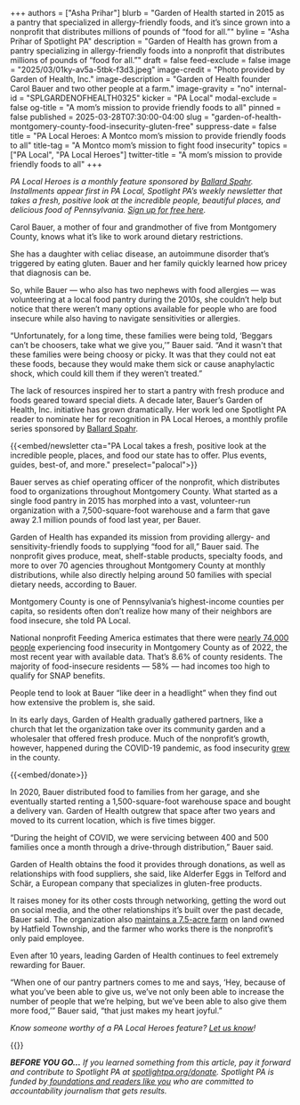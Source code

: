 +++
authors = ["Asha Prihar"]
blurb = "Garden of Health started in 2015 as a pantry that specialized in allergy-friendly foods, and it’s since grown into a nonprofit that distributes millions of pounds of “food for all.”"
byline = "Asha Prihar of Spotlight PA"
description = "Garden of Health has grown from a pantry specializing in allergy-friendly foods into a nonprofit that distributes millions of pounds of “food for all.”"
draft = false
feed-exclude = false
image = "2025/03/01ky-av5a-5tbk-f3d3.jpeg"
image-credit = "Photo provided by Garden of Health, Inc."
image-description = "Garden of Health founder Carol Bauer and two other people at a farm."
image-gravity = "no"
internal-id = "SPLGARDENOFHEALTH0325"
kicker = "PA Local"
modal-exclude = false
og-title = "A mom’s mission to provide friendly foods to all"
pinned = false
published = 2025-03-28T07:30:00-04:00
slug = "garden-of-health-montgomery-county-food-insecurity-gluten-free"
suppress-date = false
title = "PA Local Heroes: A Montco mom’s mission to provide friendly foods to all"
title-tag = "A Montco mom’s mission to fight food insecurity"
topics = ["PA Local", "PA Local Heroes"]
twitter-title = "A mom’s mission to provide friendly foods to all"
+++

<em>PA Local Heroes is a monthly feature sponsored by </em><a href="https://www.ballardspahr.com/?utm_source=ActiveCampaign&amp;utm_medium=email&amp;utm_content=Farm%20animals%20%20second-chance%20sanctuary&amp;utm_campaign=PA%20Local%2011%2008%2024"><em>Ballard Spahr</em></a><em>. Installments appear first in PA Local, Spotlight PA’s weekly newsletter that takes a fresh, positive look at the incredible people, beautiful places, and delicious food of Pennsylvania. </em><a href="https://www.spotlightpa.org/newsletters/"><em>Sign up for free here</em></a><em>.</em>

Carol Bauer, a mother of four and grandmother of five from Montgomery County, knows what it’s like to work around dietary restrictions.

She has a daughter with celiac disease, an autoimmune disorder that’s triggered by eating gluten. Bauer and her family quickly learned how pricey that diagnosis can be.

So, while Bauer — who also has two nephews with food allergies — was volunteering at a local food pantry during the 2010s, she couldn’t help but notice that there weren’t many options available for people who are food insecure while also having to navigate sensitivities or allergies.

“Unfortunately, for a long time, these families were being told, ‘Beggars can’t be choosers, take what we give you,’” Bauer said. “And it wasn&#39;t that these families were being choosy or picky. It was that they could not eat these foods, because they would make them sick or cause anaphylactic shock, which could kill them if they weren’t treated.”

The lack of resources inspired her to start a pantry with fresh produce and foods geared toward special diets.<strong> </strong>A decade later, Bauer’s Garden of Health, Inc. initiative has grown dramatically. Her work led one Spotlight PA reader to nominate her for recognition in PA Local Heroes, a monthly profile series sponsored by <a href="https://www.ballardspahr.com/">Ballard Spahr</a>.

{{<embed/newsletter cta="PA Local takes a fresh, positive look at the incredible people, places, and food our state has to offer. Plus events, guides, best-of, and more." preselect="palocal">}}

Bauer serves as chief operating officer of the nonprofit, which distributes food to organizations throughout Montgomery County. What started as a single food pantry in 2015 has morphed into a vast, volunteer-run organization with a 7,500-square-foot warehouse and a farm that gave away 2.1 million pounds of food last year, per Bauer.

Garden of Health has expanded its mission from providing allergy- and sensitivity-friendly foods to supplying “food for all,” Bauer said. The nonprofit gives produce, meat, shelf-stable products, specialty foods, and more to over 70 agencies throughout Montgomery County at monthly distributions, while also directly helping around 50 families with special dietary needs, according to Bauer.

Montgomery County is one of Pennsylvania’s highest-income counties per capita, so residents often don’t realize how many of their neighbors are food insecure, she told PA Local.

National nonprofit Feeding America estimates that there were <a href="https://map.feedingamerica.org/county/2022/overall/pennsylvania/county/montgomery">nearly 74,000 people</a> experiencing food insecurity in Montgomery County as of 2022, the most recent year with available data. That’s 8.6% of county residents. The majority of food-insecure residents — 58% — had incomes too high to qualify for SNAP benefits.

People tend to look at Bauer “like deer in a headlight” when they find out how extensive the problem is, she said.

In its early days, Garden of Health gradually gathered partners, like a church that let the organization take over its community garden and a wholesaler that offered fresh produce. Much of the nonprofit’s growth, however, happened during the COVID-19 pandemic, as food insecurity <a href="https://map.feedingamerica.org/county/2022/overall/pennsylvania/county/montgomery">grew</a> in the county.

{{<embed/donate>}}

In 2020, Bauer distributed food to families from her garage, and she eventually started renting a 1,500-square-foot warehouse space and bought a delivery van. Garden of Health outgrew that space after two years and moved to its current location, which is five times bigger.

“During the height of COVID, we were servicing between 400 and 500 families once a month through a drive-through distribution,” Bauer said.

Garden of Health obtains the food it provides through donations, as well as relationships with food suppliers, she said, like Alderfer Eggs in Telford and Schär, a European company that specializes in gluten-free products.

It raises money for its other costs through networking, getting the word out on social media, and the other relationships it’s built over the past decade, Bauer said. The organization also <a href="https://www.thereporteronline.com/2023/05/05/garden-of-healths-new-8-acre-farm-opens-in-hatfield/">maintains a 7.5-acre farm</a> on land owned by Hatfield Township, and the farmer who works there is the nonprofit’s only paid employee.

Even after 10 years, leading Garden of Health continues to feel extremely rewarding for Bauer.

“When one of our pantry partners comes to me and says, ‘Hey, because of what you’ve been able to give us, we’ve not only been able to increase the number of people that we’re helping, but we’ve been able to also give them more food,’” Bauer said, “that just makes my heart joyful.”

<em>Know someone worthy of a PA Local Heroes feature? </em><a href="mailto:newsletters@spotlightpa.org"><em>Let us know</em></a><em>!</em>

<div class="max-w-[320px] -my-8">
{{<picture src="2025/03/01kw-nyv5-h730-82j4.png" width-ratio="2232" height-ratio="322" description="Sponsored by Ballard Spahr LLP" caption="" credit="">}}
</div>

<strong><em>BEFORE YOU GO…</em></strong><em> If you learned something from this article, pay it forward and contribute to Spotlight PA at </em><a href="https://www.spotlightpa.org/donate"><em>spotlightpa.org/donate</em></a><em>. Spotlight PA is funded by</em><a href="https://www.spotlightpa.org/support"><em> foundations and readers like you</em></a><em> who are committed to accountability journalism that gets results.</em>

